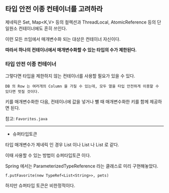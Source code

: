## 타입 안전 이종 컨테이너를 고려하라

제네릭은 Set<E>, Map<K,V> 등의 컬렉션과 ThreadLocal<T>, AtomicReference<T> 등의 단일원소 컨테이너에도 흔히 쓰인다.

이런 모든 쓰임에서 매개변수화 되는 대상은 컨테이너 자신이다.

**따라서 하나의 컨테이너에서 매개변수화할 수 있는 타입의 수가 제한된다.**

### 타입 안전 이종 컨테이너

그렇다면 타입을 제한하지 않는 컨테이너를 사용할 필요가 있을 수 있다.

`DB 의 Row 는 여러개의 Column 을 가질 수 있는데, 모두 열을 타입 안전하게 이용할 수 있다면 멋질 것이다.`

키를 매개변수화한 다음, 컨테이너에 값을 넣거나 뺼 때 매개변수화한 키를 함께 제공하면 된다.

참고: `Favorites.java`

---

- 슈퍼타입토큰

타입 매개변수가 제네릭 인 경우 List<String> 이나 List<Integer> 나 List 로 같다.

이때 사용할 수 있는 방법이 슈퍼타입토큰 이다.


Spring 에서는 ParameterizedTypeReference 라는 클래스로 미리 구현해놓았다.


`f.putFavorite(new TypeRef<List<String>>, pets)`

하지만 슈퍼타입 토큰은 비한정적이다. 
